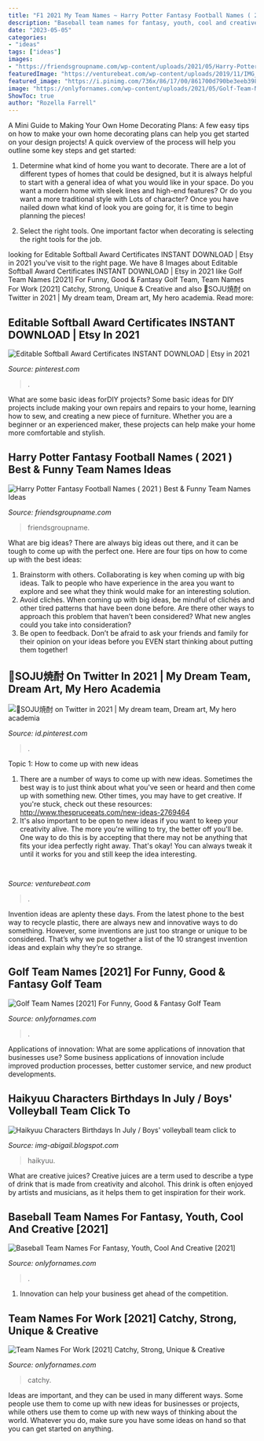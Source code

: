 ```yaml
---
title: "F1 2021 My Team Names ~ Harry Potter Fantasy Football Names ( 2021 ) Best &amp; Funny Team Names Ideas"
description: "Baseball team names for fantasy, youth, cool and creative [2021]"
date: "2023-05-05"
categories:
- "ideas"
tags: ["ideas"]
images:
- "https://friendsgroupname.com/wp-content/uploads/2021/05/Harry-Potter-Fantasy-Football-Names-1536x864.jpg"
featuredImage: "https://venturebeat.com/wp-content/uploads/2019/11/IMG_3270.png?w=300"
featured_image: "https://i.pinimg.com/736x/86/17/00/861700d790be3eeb3983b64588867ece.jpg"
image: "https://onlyfornames.com/wp-content/uploads/2021/05/Golf-Team-Names-1.jpg"
ShowToc: true
author: "Rozella Farrell"
---
```



A Mini Guide to Making Your Own Home Decorating Plans:
A few easy tips on how to make your own home decorating plans can help you get started on your design projects! A quick overview of the process will help you outline some key steps and get started:
1. Determine what kind of home you want to decorate. There are a lot of different types of homes that could be designed, but it is always helpful to start with a general idea of what you would like in your space. Do you want a modern home with sleek lines and high-end features? Or do you want a more traditional style with Lots of character? Once you have nailed down what kind of look you are going for, it is time to begin planning the pieces!

2. Select the right tools. One important factor when decorating is selecting the right tools for the job.

	

		
looking for Editable Softball Award Certificates INSTANT DOWNLOAD | Etsy in 2021 you've visit to the right page. We have 8 Images about Editable Softball Award Certificates INSTANT DOWNLOAD | Etsy in 2021 like Golf Team Names [2021] For Funny, Good &amp; Fantasy Golf Team, Team Names For Work [2021] Catchy, Strong, Unique &amp; Creative and also 🥩SOJU焼酎 on Twitter in 2021 | My dream team, Dream art, My hero academia. Read more:
		
    
## Editable Softball Award Certificates INSTANT DOWNLOAD | Etsy In 2021

<img loading=lazy src="https://i.pinimg.com/736x/42/be/9b/42be9b39006182e1dfecc8fe6829c890.jpg" onerror="this.onerror=null;this.src='https://tse1.mm.bing.net/th?id=OIP.wfUoZUU7Y40sYgUPM4w1qwHaF7&amp;pid=15.1';" alt="Editable Softball Award Certificates INSTANT DOWNLOAD | Etsy in 2021">

_Source: pinterest.com_

>. 

	

What are some basic ideas forDIY projects?
Some basic ideas for DIY projects include making your own repairs and repairs to your home, learning how to sew, and creating a new piece of furniture. Whether you are a beginner or an experienced maker, these projects can help make your home more comfortable and stylish.

    
## Harry Potter Fantasy Football Names ( 2021 ) Best &amp; Funny Team Names Ideas

<img loading=lazy src="https://friendsgroupname.com/wp-content/uploads/2021/05/Harry-Potter-Fantasy-Football-Names-1536x864.jpg" onerror="this.onerror=null;this.src='https://tse3.mm.bing.net/th?id=OIP.AgtvnNg7LPSuSh2TVLlcAAHaEK&amp;pid=15.1';" alt="Harry Potter Fantasy Football Names ( 2021 ) Best &amp; Funny Team Names Ideas">

_Source: friendsgroupname.com_

>friendsgroupname. 

	

What are big ideas?
There are always big ideas out there, and it can be tough to come up with the perfect one. Here are four tips on how to come up with the best ideas: 
1. Brainstorm with others. Collaborating is key when coming up with big ideas. Talk to people who have experience in the area you want to explore and see what they think would make for an interesting solution. 
2. Avoid clichés. When coming up with big ideas, be mindful of clichés and other tired patterns that have been done before. Are there other ways to approach this problem that haven’t been considered? What new angles could you take into consideration? 
3. Be open to feedback. Don’t be afraid to ask your friends and family for their opinion on your ideas before you EVEN start thinking about putting them together!

    
## 🥩SOJU焼酎 On Twitter In 2021 | My Dream Team, Dream Art, My Hero Academia

<img loading=lazy src="https://i.pinimg.com/736x/86/17/00/861700d790be3eeb3983b64588867ece.jpg" onerror="this.onerror=null;this.src='https://tse1.mm.bing.net/th?id=OIP.2-_QidvfetXKdHZjitjzvAHaIV&amp;pid=15.1';" alt="🥩SOJU焼酎 on Twitter in 2021 | My dream team, Dream art, My hero academia">

_Source: id.pinterest.com_

>. 

	

Topic 1: How to come up with new ideas
1. There are a number of ways to come up with new ideas. Sometimes the best way is to just think about what you've seen or heard and then come up with something new. Other times, you may have to get creative. If you're stuck, check out these resources: http://www.thespruceeats.com/new-ideas-2769464
2. It's also important to be open to new ideas if you want to keep your creativity alive. The more you're willing to try, the better off you'll be. One way to do this is by accepting that there may not be anything that fits your idea perfectly right away. That's okay! You can always tweak it until it works for you and still keep the idea interesting.


    
## 

<img loading=lazy src="https://venturebeat.com/wp-content/uploads/2019/11/IMG_3270.png?w=300" onerror="this.onerror=null;this.src='https://tse1.mm.bing.net/th?id=OIP.Exb6RmeMBDvVgJPm63bQ4wAAAA&amp;pid=15.1';" alt="">

_Source: venturebeat.com_

>. 

	

Invention ideas are aplenty these days. From the latest phone to the best way to recycle plastic, there are always new and innovative ways to do something. However, some inventions are just too strange or unique to be considered. That’s why we put together a list of the 10 strangest invention ideas and explain why they’re so strange.

    
## Golf Team Names [2021] For Funny, Good &amp; Fantasy Golf Team

<img loading=lazy src="https://onlyfornames.com/wp-content/uploads/2021/05/Golf-Team-Names-1.jpg" onerror="this.onerror=null;this.src='https://tse1.mm.bing.net/th?id=OIP.EGixPLZ2olVDwZaLqv6t1gHaSh&amp;pid=15.1';" alt="Golf Team Names [2021] For Funny, Good &amp; Fantasy Golf Team">

_Source: onlyfornames.com_

>. 

	

Applications of innovation: What are some applications of innovation that businesses use?
Some business applications of innovation include improved production processes, better customer service, and new product developments.

    
## Haikyuu Characters Birthdays In July / Boys&#039; Volleyball Team Click To

<img loading=lazy src="https://lh6.googleusercontent.com/proxy/60kYOHNJLdCOrlPIqsX3zo700RbeFqamDSVTBDhIB-Sz2w-29KttxnehxVfFhxNo7q9a2ZEDsU-JsXx2QQnFsty1wxKDTaOElT_K0UeJKacM2o4d6lqAXDf6KoVg72owo-OfzNXOkAOzmk7PHjmLfJMt0LRpuCW3FV0maz0I8P26F-6GdRNI89cY21awrfUSoeH7feclzgEcRTIhluc6axUIREgOqFlKE760fPpCtztISdSBp_CUUgTFkRjjtUbJn7YkLAwzcTRVMpqc3sEm2RetQy1eoZe72uSNomibrYiQzrdxTUnSGBwPtdTE2vqc2a06i4ufRFMhxMdM0hkywzUSOXaIfwovO2xmnHRAxfgEAobMtQJSFtMt24dCYd2GDbw9a4n4PhY9hSrdfVWI-3dhyAGdQTl430aQ9XULRtUYCOjiZPjMP552tLcjbwCHlOplSBTilbpU1K6wo6pn5KJJv_wahOKnBaqJMt31neOe2lSS3mv_DR2E-QW5ywEpMmjQIUek_4F2BovggnEUj0nhBcI8kF7Uc2-rpweZ_XPCPqQaPfrT-3-dLe97gaoi7cYO-W1ipb4q_Vphc5lfrmsl5_y7w39iwVo6KpCICIel35GQn9G9eMYMqCkldneYeEV8EXhQsO7IZ5LVMO9fhbM4=w1200-h630-p-k-no-nu" onerror="this.onerror=null;this.src='https://tse1.mm.bing.net/th?id=OIP.14MrSDh0jHR2XPZ2EGVI2AHaD4&amp;pid=15.1';" alt="Haikyuu Characters Birthdays In July / Boys&#039; volleyball team click to">

_Source: img-abigail.blogspot.com_

>haikyuu. 

	

What are creative juices?
Creative juices are a term used to describe a type of drink that is made from creativity and alcohol. This drink is often enjoyed by artists and musicians, as it helps them to get inspiration for their work.

    
## Baseball Team Names For Fantasy, Youth, Cool And Creative [2021]

<img loading=lazy src="https://onlyfornames.com/wp-content/uploads/2021/05/Baseball-Team-Names-1-410x1024.jpg" onerror="this.onerror=null;this.src='https://tse2.mm.bing.net/th?id=OIP.AM1-voYicvTNxl4z5gHXvgAAAA&amp;pid=15.1';" alt="Baseball Team Names For Fantasy, Youth, Cool And Creative [2021]">

_Source: onlyfornames.com_

>. 

	

1. Innovation can help your business get ahead of the competition.

    
## Team Names For Work [2021] Catchy, Strong, Unique &amp; Creative

<img loading=lazy src="https://onlyfornames.com/wp-content/uploads/2021/05/Team-Names-For-Work-768x1920.jpg" onerror="this.onerror=null;this.src='https://tse4.mm.bing.net/th?id=OIP.E_Yk7L8bLWePNPQulogn9gHaSh&amp;pid=15.1';" alt="Team Names For Work [2021] Catchy, Strong, Unique &amp; Creative">

_Source: onlyfornames.com_

>catchy. 

	

Ideas are important, and they can be used in many different ways. Some people use them to come up with new ideas for businesses or projects, while others use them to come up with new ways of thinking about the world. Whatever you do, make sure you have some ideas on hand so that you can get started on anything.


